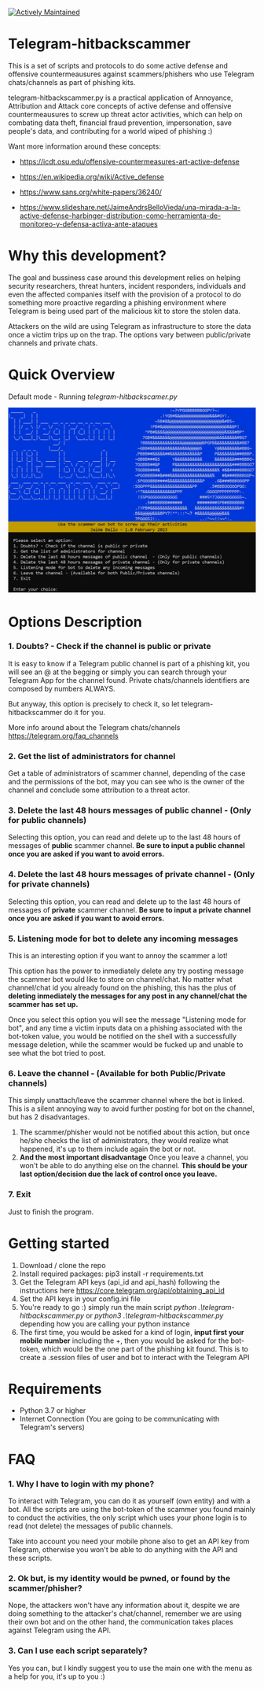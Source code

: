 [![Actively Maintained](https://img.shields.io/badge/Maintenance%20Level-Actively%20Maintained-green.svg)](https://gist.github.com/cheerfulstoic/d107229326a01ff0f333a1d3476e068d)

# Telegram-hitbackscammer 
This is a set of scripts and protocols to do some active defense and offensive countermeausures against scammers/phishers who use Telegram chats/channels as part of phishing kits.

telegram-hitbackscammer.py is a practical application of Annoyance, Attribution and Attack core concepts of active defense and offensive countermeausures to screw up threat actor activities, which can help on combating data theft, financial fraud prevention, impersonation, save people's data, and contributing for a world wiped of phishing :)

Want more information around these concepts:

* https://icdt.osu.edu/offensive-countermeasures-art-active-defense

* https://en.wikipedia.org/wiki/Active_defense

* https://www.sans.org/white-papers/36240/

* https://www.slideshare.net/JaimeAndrsBelloVieda/una-mirada-a-la-active-defense-harbinger-distribution-como-herramienta-de-monitoreo-y-defensa-activa-ante-ataques

# Why this development?
The goal and bussiness case around this development relies on helping security researchers, threat hunters, incident responders, individuals and even the affected companies itself with the provision of a protocol to do something more proactive regarding a phishing environment where Telegram is being used part of the malicious kit to store the stolen data. 

Attackers on the wild are using Telegram as infrastructure to store the data once a victim trips up on the trap. The options vary between public/private channels and private chats.

# Quick Overview
Default mode - Running *telegram-hitbackscamer.py*

![pic](https://github.com/avechuch0/telegram-hitbackscammer/blob/main/images/main.png)

# Options Description
### 1. Doubts? - Check if the channel is public or private
It is easy to know if a Telegram public channel is part of a phishing kit, you will see an @ at the begging or simply you can search through your Telegram App for the channel found. Private chats/channels identifiers are composed by numbers ALWAYS.

But anyway, this option is precisely to check it, so let telegram-hitbackscammer do it for you.

More info around about the Telegram chats/channels https://telegram.org/faq_channels

### 2. Get the list of administrators for channel
Get a table of administrators of scammer channel, depending of the case and the permissions of the bot, may you can see who is the owner of the channel and conclude some attribution to a threat actor.

### 3. Delete the last 48 hours messages of public channel  - (Only for public channels)
Selecting this option, you can read and delete up to the last 48 hours of messages of **public** scammer channel. **Be sure to input a public channel once you are asked if you want to avoid errors.**

### 4. Delete the last 48 hours messages of private channel - (Only for private channels)
Selecting this option, you can read and delete up to the last 48 hours of messages of **private** scammer channel. **Be sure to input a private channel once you are asked if you want to avoid errors.**

### 5. Listening mode for bot to delete any incoming messages
This is an interesting option if you want to annoy the scammer a lot!

This option has the power to inmediately delete any try posting message the scammer bot would like to store on channel/chat. No matter what channel/chat id you already found on the phishing, this has the plus of **deleting inmediately the messages for any post in any channel/chat the scammer has set up.**

Once you select this option you will see the message "Listening mode for bot", and any time a victim inputs data on a phishing associated with the bot-token value, you would be notified on the shell with a successfully message deletion, while the scammer would be fucked up and unable to see what the bot tried to post.

### 6. Leave the channel - (Available for both Public/Private channels)
This simply unattach/leave the scammer channel where the bot is linked. This is a silent annoying way to avoid further posting for bot on the channel, but has 2 disadvantages.
1. The scammer/phisher would not be notified about this action, but once he/she checks the list of administrators, they would realize what happened, it's up to them include again the bot or not.
2. **And the most important disadvantage** Once you leave a channel, you won't be able to do anything else on the channel. **This should be your last option/decision due the lack of control once you leave.**

### 7. Exit
Just to finish the program.

# Getting started
1. Download / clone the repo
2. Install required packages: pip3 install -r requirements.txt
3. Get the Telegram API keys (api_id and api_hash) following the instructions here https://core.telegram.org/api/obtaining_api_id
4. Set the API keys in your config.ini file
5. You're ready to go :) simply run the main script *python .\telegram-hitbackscammer.py* or *python3 .\telegram-hitbackscammer.py* depending how you are calling your python instance
6. The first time, you would be asked for a kind of login, **input first your mobile number** including the +, then you would be asked for the bot-token, which would be the one part of the phishing kit found. This is to create a .session files of user and bot to interact with the Telegram API

# Requirements
* Python 3.7 or higher
* Internet Connection (You are going to be communicating with Telegram's servers)

# FAQ
### 1. Why I have to login with my phone?

To interact with Telegram, you can do it as yourself (own entity) and with a bot.
All the scripts are using the bot-token of the scammer you found mainly to conduct the activities, the only script which uses your phone login is to read (not delete) the messages of public channels.

Take into account you need your mobile phone also to get an API key from Telegram, otherwise you won't be able to do anything with the API and these scripts.

### 2. Ok but, is my identity would be pwned, or found by the scammer/phisher?

Nope, the attackers won't have any information about it, despite we are doing something to the attacker's chat/channel, remember we are using their own bot and on the other hand, the communication takes places against Telegram using the API.

### 3. Can I use each script separately?

Yes you can, but I kindly suggest you to use the main one with the menu as a help for you, it's up to you :)

